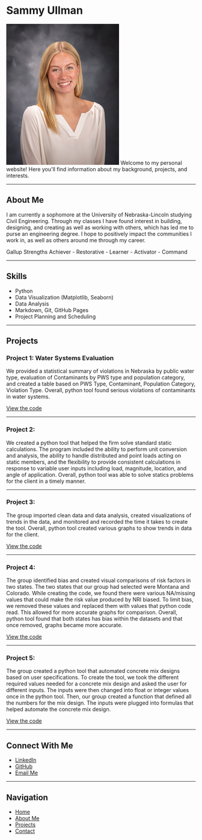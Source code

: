 # Sammy Ullman 
<img src="23.PKS.Ullman_Samantha.4947.RT.jpg" alt="Sammy Ullman" width="300">
Welcome to my personal website! Here you'll find information about my background, projects, and interests.

---

## About Me

I am currently a sophomore at the University of Nebraska-Lincoln studying Civil Engineering. Through my classes I have found interest in building, designing, and creating as well as working with others, which has led me to purse an engineering degree. I hope to positively impact the communities I work in, as well as others around me through my career. 

Gallup Strengths 
Achiever - Restorative - Learner - Activator - Command

---

## Skills

- Python  
- Data Visualization (Matplotlib, Seaborn)  
- Data Analysis  
- Markdown, Git, GitHub Pages
- Project Planning and Scheduling

---

## Projects

### Project 1: Water Systems Evaluation 
We provided a statistical summary of violations in Nebraska by public water type, evaluation of Contaminants by PWS type and population category, and created a table based on PWS Type, Contaminant, Population Category, Violation Type. Overall, python tool found serious violations of contaminants in water systems.

[View the code](https://github.com/samanthaullman/SamanthaUllman/blob/main/CIVE202_Spring2025_GroupSammyUllman_Project%231_Nebraska_Violations_Analysis.ipynb)

---

### Project 2:  
We created a python tool that helped the firm solve standard static calculations. The program included the ability to perform unit conversion and analysis, the ability to handle distributed and point loads acting on static members, and the flexibility to provide consistent calculations in response to variable user inputs including load, magnitude, location, and angle of application. Overall, python tool was able to solve statics problems for the client in a timely manner. 

---

### Project 3:  
The group imported clean data and data analysis, created visualizations of trends in the data, and monitored and recorded the time it takes to create the tool. Overall, python tool created various graphs to show trends in data for the  client. 

[View the code](https://github.com/samanthaullman/SamanthaUllman/blob/main/CIVE202_Spring2025_GroupJ_Project%233_PythonCode.ipynb)

---

### Project 4:  
The group identified bias and created visual comparisons of risk factors in two states. The two states that our group had selected were Montana and Colorado. While creating the code, we found there were various NA/missing values that could make the risk value produced by NRI biased. To limit bias, we removed these values and replaced them with values that python code read. This allowed for more accurate graphs for comparison. Overall, python tool found that both states has bias within the datasets and that once removed, graphs became more accurate. 

[View the code](https://github.com/samanthaullman/SamanthaUllman/blob/main/CIVE202_Spring2025_GroupK_Project%234_PythonCode%20(1).ipynb)

---

### Project 5:  
The group created a python tool that automated concrete mix designs based on user specifications. To create the tool, we took the different required values needed for a concrete mix design and asked the user for different inputs. The inputs were then changed into float or integer values once in the python tool. Then, our group created a function that defined all the numbers for the mix design. The inputs were plugged into formulas that helped automate the concrete mix design. 

[View the code](https://github.com/samanthaullman/SamanthaUllman/blob/main/CIVE202_Spring2025_GroupQ_Project%235_PythonCode.ipynb)

---

## Connect With Me

- [LinkedIn](https://www.linkedin.com/in/samantha-ullman-975812241/)  
- [GitHub](https://github.com/samanthaullman)  
- [Email Me](mailto:samanthaullman@gmail.com)

---

## Navigation

- [Home](index.md)  
- [About Me](about.md)  
- [Projects](projects.md)  
- [Contact](contact.md)
